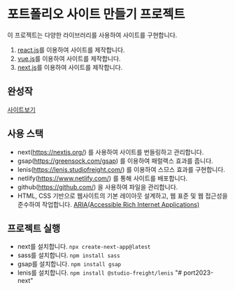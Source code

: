 # 포트폴리오 사이트 만들기 프로젝트

이 프로젝트는 다양한 라이브러리를 사용하여 사이트를 구현합니다.

1. [react.js](https://github.com/chu9400/port2023-react)를 이용하여 사이트를 제작합니다. 
2. [vue.js](https://github.com/chu9400/port2023-vue)를 이용하여 사이트를 제작합니다.
3. [next.js](https://github.com/chu9400/port2023-next)를 이용하여 사이트를 제작합니다.

## 완성작

[사이트보기](https://chu9400-port2023-next.netlify.app/)

## 사용 스택
- next(https://nextjs.org/) 를 사용하여 사이트를 번들링하고 관리합니다.
- gsap(https://greensock.com/gsap) 를 이용하여 패럴랙스 효과를 줍니다.
- lenis(https://lenis.studiofreight.com/) 를 이용하여 스므스 효과를 구현합니다.
- netlify(https://www.netlify.com/) 를 통해 사이트를 배포합니다.
- github(https://github.com/) 을 사용하여 파일을 관리합니다.
- HTML, CSS 기반으로 웹사이트의 기본 레이아웃 설계하고, 웹 표준 및 웹 접근성을 준수하여 작업합니다. [ARIA(Accessible Rich Internet Applications)](https://developer.mozilla.org/en-US/docs/Web/Accessibility/ARIA/Roles)

## 프로젝트 실행
- next를 설치합니다. `npx create-next-app@latest`
- sass를 설치합니다. `npm install sass`
- gsap를 설치합니다. `npm install gsap`
- lenis를 설치합니다. `npm install @studio-freight/lenis`
"# port2023-next" 
